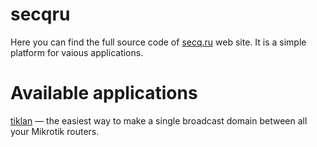 # secqru

Here you can find the full source code of [secq.ru](https://secq.ru) web site. It is a simple platform for vaious applications.

# Available applications

[tiklan](https://secq.ru/tiklan) — the easiest way to make a single broadcast domain between all your Mikrotik routers.
